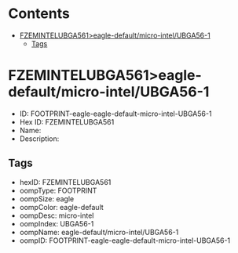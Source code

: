 



Contents
========

* [FZEMINTELUBGA561>eagle-default/micro-intel/UBGA56-1](#fzemintelubga561eagle-defaultmicro-intelubga56-1)
	* [Tags](#tags)

# FZEMINTELUBGA561>eagle-default/micro-intel/UBGA56-1

- ID: FOOTPRINT-eagle-eagle-default-micro-intel-UBGA56-1
- Hex ID: FZEMINTELUBGA561
- Name: 
- Description: 

## Tags

- hexID: FZEMINTELUBGA561
- oompType: FOOTPRINT
- oompSize: eagle
- oompColor: eagle-default
- oompDesc: micro-intel
- oompIndex: UBGA56-1
- oompName: eagle-default/micro-intel/UBGA56-1
- oompID: FOOTPRINT-eagle-eagle-default-micro-intel-UBGA56-1
